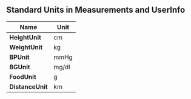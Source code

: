
## Standard Units in Measurements and UserInfo

  Name           | Unit
  ------------   | ------
__HeightUnit__   | cm
__WeightUnit__   | kg
__BPUnit__       | mmHg
__BGUnit__       | mg/dl
__FoodUnit__     | g
__DistanceUnit__ | km